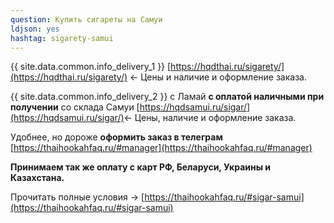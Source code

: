 ```yaml
---
question: Купить сигареты на Самуи
ldjson: yes
hashtag: sigarety-samui
---
```


{{ site.data.common.info_delivery_1 }} [https://hqdthai.ru/sigarety/](https://hqdthai.ru/sigarety/) <- Цены и наличие и оформление заказа.

{{ site.data.common.info_delivery_2 }} с Ламай **с оплатой наличными при получении** со склада Самуи [https://hqdsamui.ru/sigar/](https://hqdsamui.ru/sigar/)<- Цены, наличие и оформление заказа.

Удобнее, но дороже **оформить заказ в телеграм** [https://thaihookahfaq.ru/#manager](https://thaihookahfaq.ru/#manager)

**Принимаем так же оплату с карт РФ, Беларуси, Украины и Казахстана.**

Прочитать полные условия -> [https://thaihookahfaq.ru/#sigar-samui](https://thaihookahfaq.ru/#sigar-samui)
